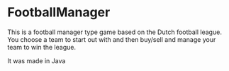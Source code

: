 # FootballManager


This is a football manager type game based on the Dutch football league. You choose a team to start out with and then buy/sell and manage your team to win the league. 

It was made in Java
